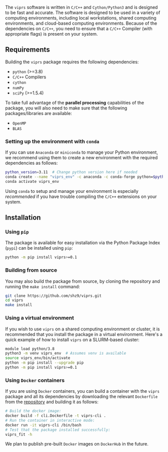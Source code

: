 The `viprs` software is written in `C/C++` and `Cython/Python3` and is designed to be fast and accurate.
The software is designed to be used in a variety of computing environments, including local workstations, 
shared computing environments, and cloud-based computing environments. Because of the dependencies on `C/C++`, you need 
to ensure that a `C/C++` Compiler (with appropriate flags) is present on your system.

## Requirements

Building the `viprs` package requires the following dependencies:

* `python` (>=3.8)
* `C/C++` Compilers
* `cython`
* `numPy` 
* `sciPy` (>=1.5.4)

To take full advantage of the **parallel processing** capabilities of the package, you will also need to make sure that 
the following packages/libraries are available:

* `OpenMP` 
* `BLAS`

### Setting up the environment with `conda`

If you can use `Anaconda` or `miniconda` to manage your Python environment, we recommend using them to create 
a new environment with the required dependencies as follows:

```bash
python_version=3.11  # Change python version here if needed
conda create --name "viprs_env" -c anaconda -c conda-forge python=$python_version compilers pkg-config openblas -y
conda activate viprs_env
```

Using `conda` to setup and manage your environment is especially *recommended* if you have trouble compiling 
the `C/C++` extensions on your system.

## Installation

### Using `pip`

The package is available for easy installation via the Python Package Index (`pypi`) can 
be installed using `pip`:

```bash
python -m pip install viprs>=0.1
```

### Building from source

You may also build the package from source, by cloning the repository and 
running the `make install` command:

```bash
git clone https://github.com/shz9/viprs.git
cd viprs
make install
```

### Using a virtual environment

If you wish to use `viprs` on a shared computing environment or cluster, 
it is recommended that you install the package in a virtual environment. Here's a quick 
example of how to install `viprs` on a SLURM-based cluster:

```bash
module load python/3.8
python3 -m venv viprs_env  # Assumes venv is available
source viprs_env/bin/activate
python -m pip install --upgrade pip
python -m pip install viprs>=0.1
```

### Using `Docker` containers

If you are using `Docker` containers, you can build a container with the `viprs` package 
and all its dependencies by downloading the relevant `Dockerfile` from the 
[repository](https://github.com/shz9/viprs/tree/master/containers) and building it 
as follows:

```bash
# Build the docker image:
docker build -f cli.Dockerfile -t viprs-cli .
# Run the container in interactive mode:
docker run -it viprs-cli /bin/bash
# Test that the package installed successfully:
viprs_fit -h
```

We plan to publish pre-built `Docker` images on `DockerHub` in the future.
